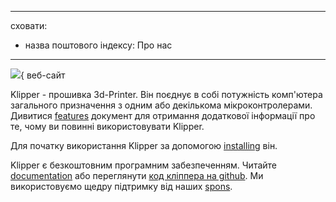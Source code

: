 ***

сховати:

- назва поштового індексу: Про нас

***

![](img/klipper-logo.png){ веб-сайт

Klipper - прошивка 3d-Printer. Він поєднує в собі потужність комп'ютера загального призначення з одним або декількома мікроконтролерами. Дивитися [features](Features.md) документ для отримання додаткової інформації про те, чому ви повинні використовувати Klipper.

Для початку використання Klipper за допомогою [installing](Installation.md) він.

Klipper є безкоштовним програмним забезпеченням. Читайте [documentation](Overview.md) або переглянути [код кліппера на github](https://github.com/Klipper3d/klipper). Ми використовуємо щедру підтримку від наших [spons](Sponsors.md).
